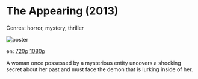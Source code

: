 # The Appearing (2013)

Genres: horror, mystery, thriller

![poster](http://image.tmdb.org/t/p/w500/nlSVRKj0iw5aKEeUuAHL86Jmben.jpg)

en:
  [720p](magnet:?xt=urn:btih:3A7E64A5ACD71278731B58FE1A1FAECBF69D039C&tr=udp://glotorrents.pw:6969/announce&tr=udp://tracker.opentrackr.org:1337/announce&tr=udp://torrent.gresille.org:80/announce&tr=udp://tracker.openbittorrent.com:80&tr=udp://tracker.coppersurfer.tk:6969&tr=udp://tracker.leechers-paradise.org:6969&tr=udp://p4p.arenabg.ch:1337&tr=udp://tracker.internetwarriors.net:1337)
  [1080p](magnet:?xt=urn:btih:2333BF81173ACA414E80A50C861612820F7BABF6&tr=udp://glotorrents.pw:6969/announce&tr=udp://tracker.opentrackr.org:1337/announce&tr=udp://torrent.gresille.org:80/announce&tr=udp://tracker.openbittorrent.com:80&tr=udp://tracker.coppersurfer.tk:6969&tr=udp://tracker.leechers-paradise.org:6969&tr=udp://p4p.arenabg.ch:1337&tr=udp://tracker.internetwarriors.net:1337)
  


A woman once possessed by a mysterious entity uncovers a shocking secret about her past and must face the demon that is lurking inside of her.